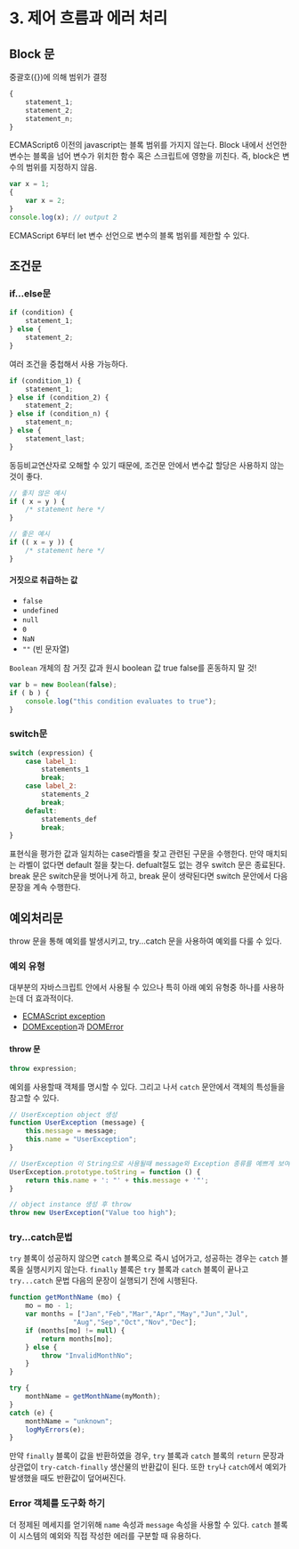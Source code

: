 # 3. 제어 흐름과 에러 처리

## Block 문

중괄호({})에 의해 범위가 결정

```javascript
{
    statement_1;
    statement_2;
    statement_n;
}
```

ECMAScript6 이전의 javascript는 블록 범위를 가지지 않는다. Block 내에서 선언한 변수는 블록을 넘어 변수가 위치한 함수 혹은 스크립트에 영향을 끼친다. 즉, block은 변수의 범위를 지정하지 않음.

```javascript
var x = 1;
{
    var x = 2;
}
console.log(x); // output 2
```

ECMAScript 6부터 let 변수 선언으로 변수의 블록 범위를 제한할 수 있다.

## 조건문

### if...else문

```javascript
if (condition) {
    statement_1;
} else {
    statement_2;
}
```

여러 조건을 중첩해서 사용 가능하다.

```javascript
if (condition_1) {
    statement_1;
} else if (condition_2) {
    statement_2;
} else if (condition_n) {
    statement_n;
} else {
    statement_last;
}
```

동등비교연산자로 오해할 수 있기 때문에, 조건문 안에서 변수값 할당은 사용하지 않는 것이 좋다.

```javascript
// 좋지 않은 예시
if ( x = y ) {
    /* statement here */
}

// 좋은 예시
if (( x = y )) {
    /* statement here */
}
```

#### 거짓으로 취급하는 값

- `false`
- `undefined`
- `null`
- `0`
- `NaN`
- `""` (빈 문자열)

`Boolean` 개체의 참 거짓 값과 원시 boolean 값 true false를 혼동하지 말 것!

```javascript
var b = new Boolean(false);
if ( b ) {
    console.log("this condition evaluates to true");
}
```

### switch문

```javascript
switch (expression) {
    case label_1:
        statements_1
        break;
    case label_2:
        statements_2
        break;
    default:
        statements_def
        break;
}
```

표현식을 평가한 값과 일치하는 case라벨을 찾고 관련된 구문을 수행한다. 만약 매치되는 라벨이 없다면 default 절을 찾는다. defualt절도 없는 경우 switch 문은 종료된다. break 문은 switch문을 벗어나게 하고, break 문이 생략된다면 switch 문안에서 다음 문장을 계속 수행한다.

## 예외처리문

throw 문을 통해 예외를 발생시키고, try...catch 문을 사용하여 예외를 다룰 수 있다.

### 예외 유형

대부분의 자바스크립트 안에서 사용될 수 있으나 특히 아래 예외 유형중 하나를 사용하는데 더 효과적이다.

- [ECMAScript exception](https://developer.mozilla.org/en-US/docs/Web/JavaScript/Reference/Global_Objects/Error#Error_types)
- [DOMException](https://developer.mozilla.org/ko/docs/Web/API/DOMException)과 [DOMError](https://developer.mozilla.org/ko/docs/Web/API/DOMError)

#### throw 문

```javascript
throw expression;
```

예외를 사용할때 객체를 명시할 수 있다. 그리고 나서 `catch` 문안에서 객체의 특성들을 참고할 수 있다.

```javascript
// UserException object 생성
function UserException (message) {
    this.message = message;
    this.name = "UserException";
}

// UserException 이 String으로 사용될때 message와 Exception 종류를 예쁘게 보여줌
UserException.prototype.toString = function () {
    return this.name + ': "' + this.message + '"';
}

// object instance 생성 후 throw
throw new UserException("Value too high");
```

### try...catch문법

`try` 블록이 성공하지 않으면 `catch` 블록으로 즉시 넘어가고, 성공하는 경우는 `catch` 블록을 실행시키지 않는다. `finally` 블록은 `try` 블록과 `catch` 블록이 끝나고 `try...catch` 문법 다음의 문장이 실행되기 전에 시행된다.

```javascript
function getMonthName (mo) {
    mo = mo - 1;
    var months = ["Jan","Feb","Mar","Apr","May","Jun","Jul",
                "Aug","Sep","Oct","Nov","Dec"];
    if (months[mo] != null) {
        return months[mo];
    } else {
        throw "InvalidMonthNo";
    }
}

try {
    monthName = getMonthName(myMonth);
}
catch (e) {
    monthName = "unknown";
    logMyErrors(e);
}
```

만약 `finally` 블록이 값을 반환하였을 경우, `try` 블록과 `catch` 블록의 `return` 문장과 상관없이 `try-catch-finally` 생산물의 반환값이 된다. 또한 `try`나 `catch`에서 예외가 발생했을 때도 반환값이 덮어써진다.

### Error 객체를 도구화 하기

더 정제된 메세지를 얻기위해 `name` 속성과 `message` 속성을 사용할 수 있다. `catch` 블록이 시스템의 예외와 직접 작성한 에러를 구분할 때 유용하다.
